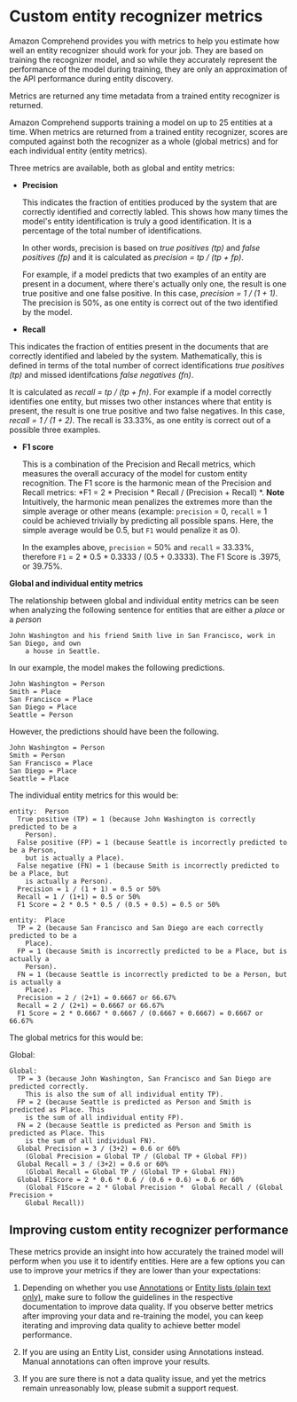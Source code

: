 # Custom entity recognizer metrics<a name="cer-metrics"></a>

Amazon Comprehend provides you with metrics to help you estimate how well an entity recognizer should work for your job\. They are based on training the recognizer model, and so while they accurately represent the performance of the model during training, they are only an approximation of the API performance during entity discovery\. 

Metrics are returned any time metadata from a trained entity recognizer is returned\. 

Amazon Comprehend supports training a model on up to 25 entities at a time\. When metrics are returned from a trained entity recognizer, scores are computed against both the recognizer as a whole \(global metrics\) and for each individual entity \(entity metrics\)\.

Three metrics are available, both as global and entity metrics: 
+ **Precision**

  This indicates the fraction of entities produced by the system that are correctly identified and correctly labled\. This shows how many times the model's entity identification is truly a good identification\. It is a percentage of the total number of identifications\. 

  In other words, precision is based on *true positives \(tp\)* and *false positives \(fp\)* and it is calculated as *precision = tp / \(tp \+ fp\)*\.

  For example, if a model predicts that two examples of an entity are present in a document, where there's actually only one, the result is one true positive and one false positive\. In this case, *precision = 1 / \(1 \+ 1\)*\. The precision is 50%, as one entity is correct out of the two identified by the model\. 

  
+  **Recall**

  This indicates the fraction of entities present in the documents that are correctly identified and labeled by the system\. Mathematically, this is defined in terms of the total number of correct identifications *true positives \(tp\)* and missed identifcations *false negatives \(fn\)*\. 

   It is calculated as *recall = tp / \(tp \+ fn\)*\. For example if a model correctly identifies one entity, but misses two other instances where that entity is present, the result is one true positive and two false negatives\. In this case, *recall = 1 / \(1 \+ 2\)*\. The recall is 33\.33%, as one entity is correct out of a possible three examples\.

  
+ **F1 score** 

  This is a combination of the Precision and Recall metrics, which measures the overall accuracy of the model for custom entity recognition\. The F1 score is the harmonic mean of the Precision and Recall metrics: *F1 = 2 \* Precision \* Recall / \(Precision \+ Recall\) *\.
**Note**  
Intuitively, the harmonic mean penalizes the extremes more than the simple average or other means \(example: `precision` = 0, `recall` = 1 could be achieved trivially by predicting all possible spans\. Here, the simple average would be 0\.5, but `F1` would penalize it as 0\)\. 

  In the examples above, `precision` = 50% and `recall` = 33\.33%, therefore `F1` = 2 \* 0\.5 \* 0\.3333 / \(0\.5 \+ 0\.3333\)\. The F1 Score is \.3975, or 39\.75%\.

  

**Global and individual entity metrics**

The relationship between global and individual entity metrics can be seen when analyzing the following sentence for entities that are either a *place* or a *person*

```
John Washington and his friend Smith live in San Francisco, work in San Diego, and own 
    a house in Seattle.
```

In our example, the model makes the following predictions\.

```
John Washington = Person
Smith = Place
San Francisco = Place
San Diego = Place
Seattle = Person
```

However, the predictions should have been the following\.

```
John Washington = Person
Smith = Person  
San Francisco = Place
San Diego = Place
Seattle = Place
```

The individual entity metrics for this would be:

```
entity:  Person
  True positive (TP) = 1 (because John Washington is correctly predicted to be a 
    Person).
  False positive (FP) = 1 (because Seattle is incorrectly predicted to be a Person, 
    but is actually a Place).
  False negative (FN) = 1 (because Smith is incorrectly predicted to be a Place, but 
    is actually a Person).
  Precision = 1 / (1 + 1) = 0.5 or 50%
  Recall = 1 / (1+1) = 0.5 or 50%
  F1 Score = 2 * 0.5 * 0.5 / (0.5 + 0.5) = 0.5 or 50%
  
entity:  Place
  TP = 2 (because San Francisco and San Diego are each correctly predicted to be a 
    Place).
  FP = 1 (because Smith is incorrectly predicted to be a Place, but is actually a 
    Person).
  FN = 1 (because Seattle is incorrectly predicted to be a Person, but is actually a 
    Place).
  Precision = 2 / (2+1) = 0.6667 or 66.67%
  Recall = 2 / (2+1) = 0.6667 or 66.67%
  F1 Score = 2 * 0.6667 * 0.6667 / (0.6667 + 0.6667) = 0.6667 or  66.67%
```

The global metrics for this would be:

Global:

```
Global:
  TP = 3 (because John Washington, San Francisco and San Diego are predicted correctly. 
    This is also the sum of all individual entity TP).
  FP = 2 (because Seattle is predicted as Person and Smith is predicted as Place. This 
    is the sum of all individual entity FP).
  FN = 2 (because Seattle is predicted as Person and Smith is predicted as Place. This 
    is the sum of all individual FN).
  Global Precision = 3 / (3+2) = 0.6 or 60%  
    (Global Precision = Global TP / (Global TP + Global FP))
  Global Recall = 3 / (3+2) = 0.6 or 60% 
    (Global Recall = Global TP / (Global TP + Global FN))
  Global F1Score = 2 * 0.6 * 0.6 / (0.6 + 0.6) = 0.6 or 60% 
    (Global F1Score = 2 * Global Precision *  Global Recall / (Global Precision + 
    Global Recall))
```



## Improving custom entity recognizer performance<a name="cer-performance"></a>

These metrics provide an insight into how accurately the trained model will perform when you use it to identify entities\. Here are a few options you can use to improve your metrics if they are lower than your expectations:

1. Depending on whether you use [Annotations](cer-annotation.md) or [Entity lists \(plain text only\)](cer-entity-list.md), make sure to follow the guidelines in the respective documentation to improve data quality\. If you observe better metrics after improving your data and re\-training the model, you can keep iterating and improving data quality to achieve better model performance\.

1. If you are using an Entity List, consider using Annotations instead\. Manual annotations can often improve your results\.

1. If you are sure there is not a data quality issue, and yet the metrics remain unreasonably low, please submit a support request\.